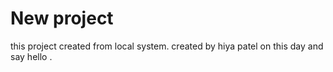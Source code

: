 # New project

this project created from local system.
created by hiya patel on this day and say hello .